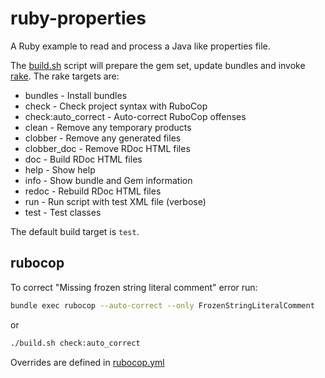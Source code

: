 ruby-properties
===============

A Ruby example to read and process a Java like properties file.

The [build.sh](./build.sh) script will prepare the gem set, update bundles and
invoke [rake](https://github.com/ruby/rake). The rake targets are:

* bundles             - Install bundles
* check               - Check project syntax with RuboCop
* check:auto_correct  - Auto-correct RuboCop offenses
* clean               - Remove any temporary products
* clobber             - Remove any generated files
* clobber_doc         - Remove RDoc HTML files
* doc                 - Build RDoc HTML files
* help                - Show help
* info                - Show bundle and Gem information
* redoc               - Rebuild RDoc HTML files
* run                 - Run script with test XML file (verbose)
* test                - Test classes

The default build target is `test`.

rubocop
-------

To correct "Missing frozen string literal comment" error run:

```bash
bundle exec rubocop --auto-correct --only FrozenStringLiteralComment
```

or

```bash
./build.sh check:auto_correct
```

Overrides are defined in [rubocop.yml](.rubocop.yml)
